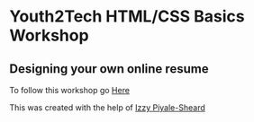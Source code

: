 # Youth2Tech HTML/CSS Basics Workshop 
## Designing your own online resume

To follow this workshop go [Here](https://github.com/izzydoesizzy/resumetemplate)

This was created with the help of [Izzy Piyale-Sheard](http://izzydoesizzy.com/)




